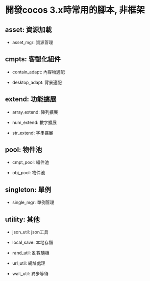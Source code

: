 # 開發cocos 3.x時常用的腳本, 非框架

## asset: 資源加載

- asset_mgr: 資源管理

## cmpts: 客製化組件

- contain_adapt: 內容物適配

- desktop_adapt: 背景適配

## extend: 功能擴展

- array_extend: 陣列擴展

- num_extend: 數字擴展

- str_extend: 字串擴展

## pool: 物件池

- cmpt_pool: 組件池

- obj_pool: 物件池

## singleton: 單例

- single_mgr: 單例管理

## utility: 其他

- json_util: json工具

- local_save: 本地存儲

- rand_util: 亂數隨機

- url_util: 網址處理

- wait_util: 異步等待